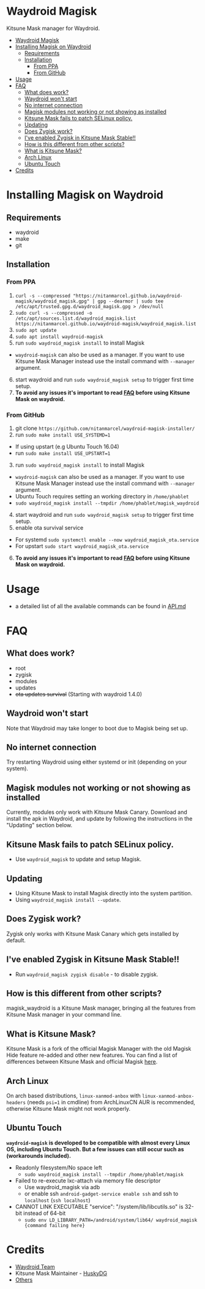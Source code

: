 # Waydroid Magisk
Kitsune Mask manager for Waydroid.

- [Waydroid Magisk](#waydroid-magisk)
- [Installing Magisk on Waydroid](#installing-magisk-on-waydroid)
  - [Requirements](#requirements)
  - [Installation](#installation)
    - [From PPA](#from-ppa)
    - [From GitHub](#from-github)
- [Usage](#usage)
- [FAQ](#faq)
  - [What does work?](#what-does-work)
  - [Waydroid won't start](#waydroid-wont-start)
  - [No internet connection](#no-internet-connection)
  - [Magisk modules not working or not showing as installed](#magisk-modules-not-working-or-not-showing-as-installed)
  - [Kitsune Mask fails to patch SELinux policy.](#magisk-delta-fails-to-patch-selinux-policy)
  - [Updating](#updating)
  - [Does Zygisk work?](#does-zygisk-work)
  - [I've enabled Zygisk in Kitsune Mask Stable!!](#ive-enabled-zygisk-in-magisk-delta-stable)
  - [How is this different from other scripts?](#how-is-this-different-from-other-scripts)
  - [What is Kitsune Mask?](#what-is-magisk-delta)
  - [Arch Linux](#arch-linux)
  - [Ubuntu Touch](#ubuntu-touch)
- [Credits](#credits)

# Installing Magisk on Waydroid

## Requirements
* waydroid
* make
* git

## Installation
### From PPA
1. `curl -s --compressed "https://nitanmarcel.github.io/waydroid-magisk/waydroid_magisk.gpg" | gpg --dearmor | sudo tee /etc/apt/trusted.gpg.d/waydroid_magisk.gpg > /dev/null`
2. `sudo curl -s --compressed -o /etc/apt/sources.list.d/waydroid_magisk.list https://nitanmarcel.github.io/waydroid-magisk/waydroid_magisk.list`
3. `sudo apt update`
4. `sudo apt install waydroid-magisk` 
5. run `sudo waydroid_magisk install` to install Magisk
  * `waydroid-magisk` can also be used as a manager. If you want to use Kitsune Mask Manager instead use the install command with `--manager` argument.
6. start waydroid and run `sudo waydroid_magisk setup` to trigger first time setup.
7. **To avoid any issues it's important to read [FAQ](#faq) before using Kitsune Mask on waydroid.**

### From GitHub
1. git clone `https://github.com/nitanmarcel/waydroid-magisk-installer/`
2. run `sudo make install USE_SYSTEMD=1`
  * If using upstart (e.g Ubuntu Touch 16.04)
  * run `sudo make install USE_UPSTART=1`
3. run `sudo waydroid_magisk install` to install Magisk
  * `waydroid-magisk` can also be used as a manager. If you want to use Kitsune Mask Manager instead use the install command with `--manager` argument.
  * Ubuntu Touch requires setting an working directory in `/home/phablet`
  * `sudo waydroid_magisk install --tmpdir /home/phablet/magisk_waydroid`

4. start waydroid and run `sudo waydroid_magisk setup` to trigger first time setup.
5. enable ota survival service
  * For systemd `sudo systemctl enable --now waydroid_magisk_ota.service`
  * For upstart `sudo start waydroid_magisk_ota.service`
6. **To avoid any issues it's important to read [FAQ](#faq) before using Kitsune Mask on waydroid.**

# Usage
* a detailed list of all the available commands can be found in [API.md](https://github.com/nitanmarcel/waydroid-magisk/blob/main/API.md)

# FAQ

## What does work?
* root
* zygisk
* modules
* updates
* ~~ota updates survival~~ (Starting with waydroid 1.4.0)

## Waydroid won't start
Note that Waydroid may take longer to boot due to Magisk being set up.

## No internet connection
Try restarting Waydroid using either systemd or init (depending on your system).

## Magisk modules not working or not showing as installed
Currently, modules only work with Kitsune Mask Canary. Download and install the apk in Waydroid, and update by following the instructions in the "Updating" section below.

## Kitsune Mask fails to patch SELinux policy.
  * Use `waydroid_magisk` to update and setup Magisk.

## Updating
* Using Kitsune Mask to install Magisk directly into the system partition.
* Using `waydroid_magisk install --update`.

## Does Zygisk work?
Zygisk only works with Kitsune Mask Canary which gets installed by default.

## I've enabled Zygisk in Kitsune Mask Stable!!
* Run `waydroid_magisk zygisk disable` - to disable zygisk.

## How is this different from other scripts?
magisk_waydroid is a Kitsune Mask manager, bringing all the features from Kitsune Mask manager in your command line. 

## What is Kitsune Mask?
Kitsune Mask is a fork of the official Magisk Manager with the old Magisk Hide feature re-added and other new features. You can find a list of differences between Kitsune Mask and official Magisk [here](https://github.com/HuskyDG/magisk-files/blob/main/note.md#diffs-to-official-magisk).

## Arch Linux
On arch based distributions, `linux-xanmod-anbox` with `linux-xanmod-anbox-headers` (needs `psi=1` in cmdline) from ArchLinuxCN AUR is recommended, otherwise Kitsune Mask might not work properly.

## Ubuntu Touch
__`waydroid-magisk` is developed to be compatible with almost every Linux OS, including Ubuntu Touch. But a few issues can still occur such as (workarounds included).__
* Readonly filesystem/No space left
  * `sudo waydroid_magisk install --tmpdir /home/phablet/magisk`
* Failed to re-execute lxc-attach via memory file descriptor
  * Use waydroid_magisk via adb
  * or enable ssh `android-gadget-service enable ssh` and ssh to `localhost` (`ssh localhost`)
* CANNOT LINK EXECUTABLE "service": "/system/lib/libcutils.so" is 32-bit instead of 64-bit
  * `sudo env LD_LIBRARY_PATH=/android/system/lib64/ waydroid_magisk {command failing here}`

# Credits
* [Waydroid Team](github.com/waydroid/waydroid)
* Kitsune Mask Maintainer - [HuskyDG](https://github.com/HuskyDG)
* [Others](https://huskydg.github.io/magisk-files/#credits)
